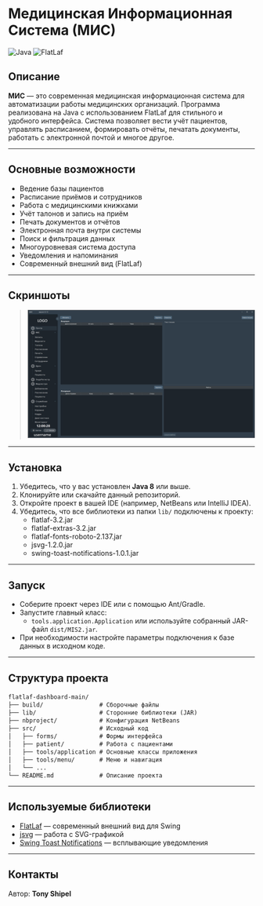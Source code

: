 # Медицинская Информационная Система (МИС)

![Java](https://img.shields.io/badge/language-Java-blue.svg) ![FlatLaf](https://img.shields.io/badge/UI-FlatLaf-green.svg)

## Описание

**МИС** — это современная медицинская информационная система для автоматизации работы медицинских организаций. Программа реализована на Java с использованием FlatLaf для стильного и удобного интерфейса. Система позволяет вести учёт пациентов, управлять расписанием, формировать отчёты, печатать документы, работать с электронной почтой и многое другое.

---

## Основные возможности

- Ведение базы пациентов
- Расписание приёмов и сотрудников
- Работа с медицинскими книжками
- Учёт талонов и запись на приём
- Печать документов и отчётов
- Электронная почта внутри системы
- Поиск и фильтрация данных
- Многоуровневая система доступа
- Уведомления и напоминания
- Современный внешний вид (FlatLaf)

---

## Скриншоты
> ![alt text](image.png)

---

## Установка

1. Убедитесь, что у вас установлен **Java 8** или выше.
2. Клонируйте или скачайте данный репозиторий.
3. Откройте проект в вашей IDE (например, NetBeans или IntelliJ IDEA).
4. Убедитесь, что все библиотеки из папки `lib/` подключены к проекту:
    - flatlaf-3.2.jar
    - flatlaf-extras-3.2.jar
    - flatlaf-fonts-roboto-2.137.jar
    - jsvg-1.2.0.jar
    - swing-toast-notifications-1.0.1.jar

---

## Запуск

- Соберите проект через IDE или с помощью Ant/Gradle.
- Запустите главный класс:
    - `tools.application.Application` или используйте собранный JAR-файл `dist/MIS2.jar`.
- При необходимости настройте параметры подключения к базе данных в исходном коде.

---

## Структура проекта

```
flatlaf-dashboard-main/
├── build/                # Сборочные файлы
├── lib/                  # Сторонние библиотеки (JAR)
├── nbproject/            # Конфигурация NetBeans
├── src/                  # Исходный код
│   ├── forms/            # Формы интерфейса
│   ├── patient/          # Работа с пациентами
│   ├── tools/application # Основные классы приложения
│   ├── tools/menu/       # Меню и навигация
│   └── ...
└── README.md             # Описание проекта
```

---

## Используемые библиотеки

- [FlatLaf](https://github.com/JFormDesigner/FlatLaf) — современный внешний вид для Swing
- [jsvg](https://github.com/jfree/jsvg) — работа с SVG-графикой
- [Swing Toast Notifications](https://github.com/karimsinouh/swing-toast-notifications) — всплывающие уведомления

---

## Контакты

Автор: **Tony Shipel**
